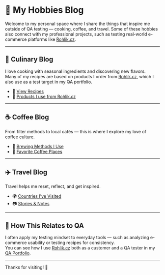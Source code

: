 # 🌿 My Hobbies Blog

Welcome to my personal space where I share the things that inspire me outside of QA testing — cooking, coffee, and travel. Some of these hobbies also connect with my professional projects, such as testing real-world e-commerce platforms like [Rohlik.cz](https://www.rohlik.cz).

---

## 🍲 Culinary Blog

I love cooking with seasonal ingredients and discovering new flavors.  
Many of my recipes are based on products I order from [Rohlik.cz](https://www.rohlik.cz), which I also use as a test target in my QA portfolio.

- 🥘 [View Recipes](culinary-blog/recipes.md)  
- 🛒 [Products I use from Rohlik.cz](culinary-blog/rohlik-products.md)

---

## ☕ Coffee Blog

From filter methods to local cafés — this is where I explore my love of coffee culture.

- 📌 [Brewing Methods I Use](coffee-blog/brewing-methods.md)  
- 📍 [Favorite Coffee Places](coffee-blog/favorite-cafes.md)

---

## ✈️ Travel Blog

Travel helps me reset, reflect, and get inspired.

- 🌍 [Countries I've Visited](travel-blog/countries.md)  
- 📷 [Stories & Notes](travel-blog/photo-notes.md)

---

## 🧪 How This Relates to QA

I often apply my testing mindset to everyday tools — such as analyzing e-commerce usability or testing recipes for consistency.  
You can see how I use [Rohlik.cz](https://www.rohlik.cz) both as a customer and a QA tester in my [QA Portfolio](https://github.com/YOUR-USERNAME/your-qa-portfolio).

---

Thanks for visiting! 💛
